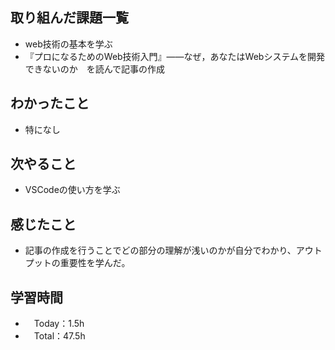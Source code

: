 ## 取り組んだ課題一覧
- web技術の基本を学ぶ
- 『プロになるためのWeb技術入門』――なぜ，あなたはWebシステムを開発できないのか　を読んで記事の作成

## わかったこと
- 特になし

## 次やること
- VSCodeの使い方を学ぶ

## 感じたこと
- 記事の作成を行うことでどの部分の理解が浅いのかが自分でわかり、アウトプットの重要性を学んだ。

## 学習時間
- 　Today：1.5h
- 　Total：47.5h
